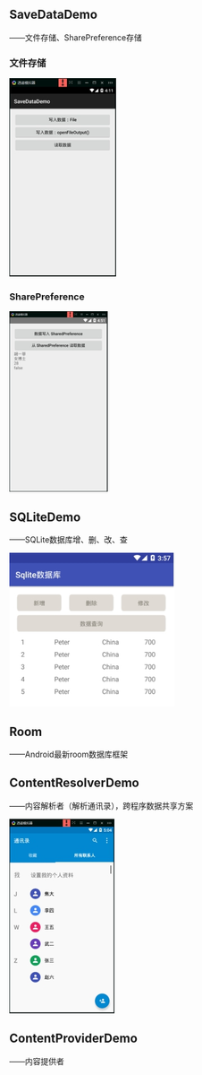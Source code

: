 ## SaveDataDemo

——文件存储、SharePreference存储

### 文件存储

![img](https://github.com/roushanburou/AndroidBook/blob/master/Chapter8/ksohtml/wps3091.tmp.jpg?raw=true)

### SharePreference

![img](https://github.com/roushanburou/AndroidBook/blob/master/Chapter8/ksohtml/wps5F10.tmp.jpg?raw=true)





## SQLiteDemo

——SQLite数据库增、删、改、查

![img](https://github.com/roushanburou/AndroidBook/blob/master/Chapter8/ksohtml/wps649A.tmp.jpg?raw=true)

## Room

——Android最新room数据库框架

## ContentResolverDemo

——内容解析者（解析通讯录），跨程序数据共享方案

![img](https://github.com/roushanburou/AndroidBook/blob/master/Chapter8/ksohtml/wps3598.tmp.jpg?raw=true)

## ContentProviderDemo

——内容提供者

